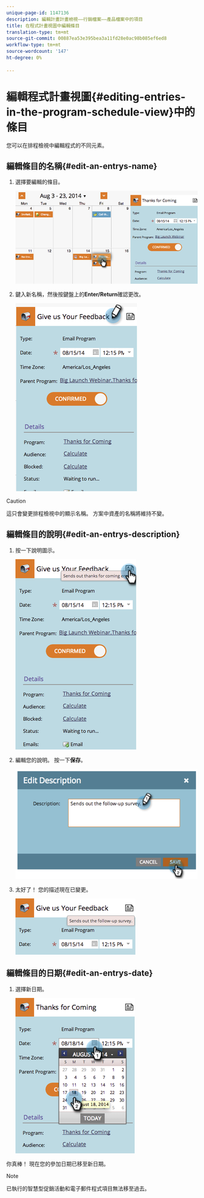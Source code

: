 ```yaml
---
unique-page-id: 1147136
description: 編輯計畫計畫檢視——行銷檔案——產品檔案中的項目
title: 在程式計畫視圖中編輯條目
translation-type: tm+mt
source-git-commit: 00887ea53e395bea3a11fd28e0ac98b085ef6ed8
workflow-type: tm+mt
source-wordcount: '147'
ht-degree: 0%

---
```



# 編輯程式計畫視圖{#editing-entries-in-the-program-schedule-view}中的條目

您可以在排程檢視中編輯程式的不同元素。

## 編輯條目的名稱{#edit-an-entrys-name}

1. 選擇要編輯的條目。

   ![](assets/image2014-9-18-18-3a1-3a36.png)

1. 鍵入新名稱，然後按鍵盤上的&#x200B;**Enter/Return**&#x200B;確認更改。

   ![](assets/image2014-9-18-18-3a1-3a53.png)

>[!CAUTION]
>
>這只會變更排程檢視中的顯示名稱。 方案中資產的名稱將維持不變。

## 編輯條目的說明{#edit-an-entrys-description}

1. 按一下說明圖示。

   ![](assets/image2014-9-18-18-3a3-3a7.png)

1. 編輯您的說明。 按一下&#x200B;**保存**。

   ![](assets/image2014-9-18-18-3a3-3a22.png)

1. 太好了！ 您的描述現在已變更。

   ![](assets/image2014-9-18-18-3a3-3a48.png)

## 編輯條目的日期{#edit-an-entrys-date}

1. 選擇新日期。

   ![](assets/image2014-9-18-18-3a4-3a39.png)

你真棒！ 現在您的參加日期已移至新日期。

>[!NOTE]
>
> 已執行的智慧型促銷活動和電子郵件程式項目無法移至過去。

